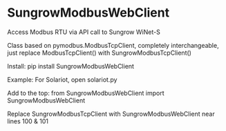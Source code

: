 # SungrowModbusWebClient
 Access Modbus RTU via API call to Sungrow WiNet-S

Class based on pymodbus.ModbusTcpClient, completely interchangeable, just replace ModbusTcpClient() with SungrowModbusTcpClient()

Install: pip install SungrowModbusWebClient

Example:
For Solariot, open solariot.py

Add to the top: from SungrowModbusWebClient import SungrowModbusWebClient

Replace SungrowModbusTcpClient with SungrowModbusWebClient near lines 100 & 101